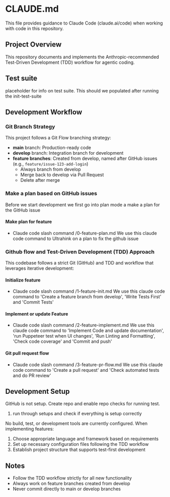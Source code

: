 # CLAUDE.md

This file provides guidance to Claude Code (claude.ai/code) when working with code in this repository.

## Project Overview

This repository documents and implements the Anthropic-recommended Test-Driven Development (TDD) workflow for agentic coding.

## Test suite
placeholder for info on test suite. This should we populated after running the init-test-suite


## Development Workflow

### Git Branch Strategy

This project follows a Git Flow branching strategy:

- **main** branch: Production-ready code
- **develop** branch: Integration branch for development
- **feature branches**: Created from develop, named after GitHub issues (e.g., `feature/issue-123-add-login`)
  - Always branch from develop
  - Merge back to develop via Pull Request
  - Delete after merge

### Make a plan based on GitHub issues

Before we start development we first go into plan mode a make a plan for the GitHub issue

#### Make plan for feature
- Claude code slash command /0-feature-plan.md
We use this claude code command to Ultrahink on a plan to fix the github issue

### Github flow and Test-Driven Development (TDD) Approach

This codebase follows a strict Git (GitHub) and TDD and workflow that leverages iterative development:

#### Initialize feature
- Claude code slash command /1-feature-init.md
We use this claude code command to 'Create a feature branch from develop', 'Write Tests First' and 'Commit Tests'

#### Implement or update Feature
- Claude code slash command /2-feature-implement.md
We use this claude code command to 'Implement Code and update documentation', 'run Puppeteer test when UI changes', 'Run Linting and Formatting', 'Check code coverage' and 'Commit and push'

#### Git pull request flow
- Claude code slash command /3-feature-pr-flow.md
We use this claude code command to 'Create a pull request' and 'Check automated tests and do PR review'

## Development Setup

GitHub is not setup. Create repo and enable repo checks for running test.
1. run through setups and check if everything is setup correctly 

No build, test, or development tools are currently configured. When implementing features:
1. Choose appropriate language and framework based on requirements
2. Set up necessary configuration files following the TDD workflow
3. Establish project structure that supports test-first development

## Notes

- Follow the TDD workflow strictly for all new functionality
- Always work on feature branches created from develop
- Never commit directly to main or develop branches